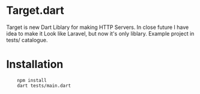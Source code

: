 # Target.dart
Target is new Dart Liblary for making HTTP Servers. In close future I have idea to make it Look like Laravel, but now it's only liblary.
Example project in tests/ catalogue.

# Installation
```
    npm install  
    dart tests/main.dart
```